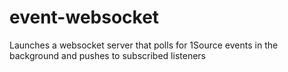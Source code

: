 # event-websocket

Launches a websocket server that polls for 1Source events in the background and pushes to subscribed listeners
